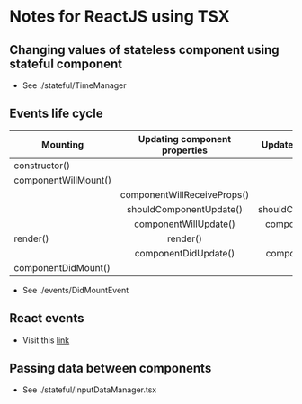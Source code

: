 # Notes for ReactJS using TSX

## Changing values of stateless component using stateful component

* See ./stateful/TimeManager

## Events life cycle

| Mounting             | Updating component properties | Update component state  | Updating using forceUpdate() |
| -------------------- |:-----------------------------:|:-----------------------:|:----------------------------:|
| constructor()        |                               |                         |                              |
| componentWillMount() |                               |                         |                              |
|                      | componentWillReceiveProps()   |                         |                              |
|                      | shouldComponentUpdate()       | shouldComponentUpdate() |                              |
|                      | componentWillUpdate()         | componentWillUpdate()   | componentWillUpdate()        |
| render()             | render()                      | render()                | render()                     |
|                      | componentDidUpdate()          | componentDidUpdate()    | componentDidUpdate()         |
| componentDidMount()  |                               |                         |                              |

* See ./events/DidMountEvent

## React events

* Visit this [link](https://reactjs.org/docs/events.html)

## Passing data between components

* See ./stateful/InputDataManager.tsx